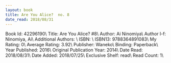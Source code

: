 ```yaml
---
layout: book
title: Are You Alice?  no. 8
date_read: 2018/08/31
---
```


Book Id: 42296190\ 
Title: Are You Alice? #8\ 
Author: Ai Ninomiya\ 
Author l-f: Ninomiya, Ai\ 
Additional Authors: \ 
ISBN: \ 
ISBN13: 9788364891083\ 
My Rating: 0\ 
Average Rating: 3.92\ 
Publisher: Waneko\ 
Binding: Paperback\ 
Year Published: 2016\ 
Original Publication Year: 2014\ 
Date Read: 2018/08/31\ 
Date Added: 2018/07/25\ 
Exclusive Shelf: read\ 
Read Count: 1\ 

